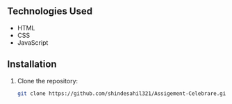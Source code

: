 ## Technologies Used

- HTML
- CSS
- JavaScript

## Installation

1. Clone the repository:
   ```bash
   git clone https://github.com/shindesahil321/Assigement-Celebrare.git
